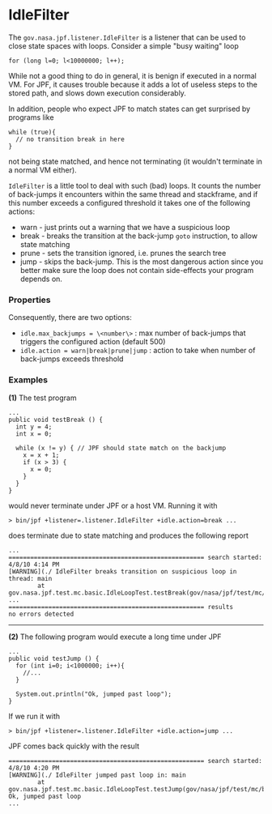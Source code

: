 # IdleFilter #

The `gov.nasa.jpf.listener.IdleFilter` is a listener that can be used to close state spaces with loops. Consider a simple "busy waiting" loop

~~~~~~~~ {.java}
for (long l=0; l<10000000; l++);
~~~~~~~~

While not a good thing to do in general, it is benign if executed in a normal VM. For JPF, it causes trouble because it adds a lot of useless steps to the stored path, and slows down execution considerably.

In addition, people who expect JPF to match states can get surprised by programs like

~~~~~~~~ {.java}
while (true){
  // no transition break in here
}
~~~~~~~~
not being state matched, and hence not terminating (it wouldn't terminate in a normal VM either). 

`IdleFilter` is a little tool to deal with such (bad) loops. It counts the number of back-jumps it encounters within the same thread and stackframe, and if this number exceeds a configured threshold it takes one of the following actions:

 * warn - just prints out a warning that we have a suspicious loop
 * break - breaks the transition at the back-jump `goto` instruction, to allow state matching
 * prune - sets the transition ignored, i.e. prunes the search tree
 * jump - skips the back-jump. This is the most dangerous action since you better make sure the loop does not contain side-effects your program depends on.


### Properties ###
Consequently, there are two options:

 * `idle.max_backjumps = \<number\>` : max number of back-jumps that triggers the configured action (default 500)
 * `idle.action = warn|break|prune|jump` : action to take when number of back-jumps exceeds threshold

### Examples ###

**(1)** The test program

~~~~~~~~ {.java}
...
public void testBreak () {
  int y = 4;
  int x = 0;

  while (x != y) { // JPF should state match on the backjump
    x = x + 1;
    if (x > 3) {
      x = 0;
    }
  }
}
~~~~~~~~

would never terminate under JPF or a host VM. Running it with

~~~~~~~~ {.bash}
> bin/jpf +listener=.listener.IdleFilter +idle.action=break ...
~~~~~~~~

does terminate due to state matching and produces the following report

~~~~~~~~ {.bash}
...
====================================================== search started: 4/8/10 4:14 PM
[WARNING](./ IdleFilter breaks transition on suspicious loop in thread: main
        at gov.nasa.jpf.test.mc.basic.IdleLoopTest.testBreak(gov/nasa/jpf/test/mc/basic/IdleLoopTest.java:42)
...
====================================================== results
no errors detected
~~~~~~~~

-----
**(2)** The following program would execute a long time under JPF

~~~~~~~~ {.java}
...
public void testJump () {
  for (int i=0; i<1000000; i++){
    //...
  }

  System.out.println("Ok, jumped past loop");
}
~~~~~~~~

If we run it with

~~~~~~~~ {.bash}
> bin/jpf +listener=.listener.IdleFilter +idle.action=jump ...
~~~~~~~~

JPF comes back quickly with the result

~~~~~~~~ {.bash}
====================================================== search started: 4/8/10 4:20 PM
[WARNING](./ IdleFilter jumped past loop in: main
        at gov.nasa.jpf.test.mc.basic.IdleLoopTest.testJump(gov/nasa/jpf/test/mc/basic/IdleLoopTest.java:74)
Ok, jumped past loop
...
~~~~~~~~
